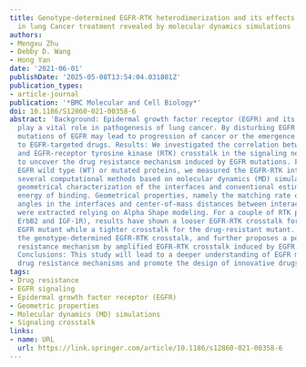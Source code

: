 ```yaml
---
title: Genotype-determined EGFR-RTK heterodimerization and its effects on drug resistance
  in lung Cancer treatment revealed by molecular dynamics simulations
authors:
- Mengxu Zhu
- Debby D. Wang
- Hong Yan
date: '2021-06-01'
publishDate: '2025-05-08T13:54:04.031801Z'
publication_types:
- article-journal
publication: '*BMC Molecular and Cell Biology*'
doi: 10.1186/S12860-021-00358-6
abstract: 'Background: Epidermal growth factor receptor (EGFR) and its signaling pathways
  play a vital role in pathogenesis of lung cancer. By disturbing EGFR signaling,
  mutations of EGFR may lead to progression of cancer or the emergence of resistance
  to EGFR-targeted drugs. Results: We investigated the correlation between EGFR mutations
  and EGFR-receptor tyrosine kinase (RTK) crosstalk in the signaling network, in order
  to uncover the drug resistance mechanism induced by EGFR mutations. For several
  EGFR wild type (WT) or mutated proteins, we measured the EGFR-RTK interactions using
  several computational methods based on molecular dynamics (MD) simulations, including
  geometrical characterization of the interfaces and conventional estimation of free
  energy of binding. Geometrical properties, namely the matching rate of atomic solid
  angles in the interfaces and center-of-mass distances between interacting atoms,
  were extracted relying on Alpha Shape modeling. For a couple of RTK partners (c-Met,
  ErbB2 and IGF-1R), results have shown a looser EGFR-RTK crosstalk for the drug-sensitive
  EGFR mutant while a tighter crosstalk for the drug-resistant mutant. It guarantees
  the genotype-determined EGFR-RTK crosstalk, and further proposes a potential drug
  resistance mechanism by amplified EGFR-RTK crosstalk induced by EGFR mutations.
  Conclusions: This study will lead to a deeper understanding of EGFR mutation-induced
  drug resistance mechanisms and promote the design of innovative drugs.'
tags:
- Drug resistance
- EGFR signaling
- Epidermal growth factor receptor (EGFR)
- Geometric properties
- Molecular dynamics (MD) simulations
- Signaling crosstalk
links:
- name: URL
  url: https://link.springer.com/article/10.1186/s12860-021-00358-6
---
```

